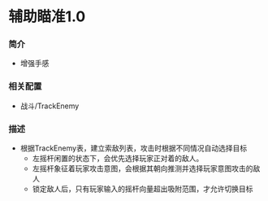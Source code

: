 # 辅助瞄准1.0
### 简介
- 增强手感
### 相关配置
- 战斗/TrackEnemy
### 描述
- 根据TrackEnemy表，建立索敌列表，攻击时根据不同情况自动选择目标
  - 左摇杆闲置的状态下，会优先选择玩家正对着的敌人。
  - 左摇杆象征着玩家攻击意图，会根据其朝向推测并选择玩家意图攻击的敌人
  - 锁定敌人后，只有玩家输入的摇杆向量超出吸附范围，才允许切换目标